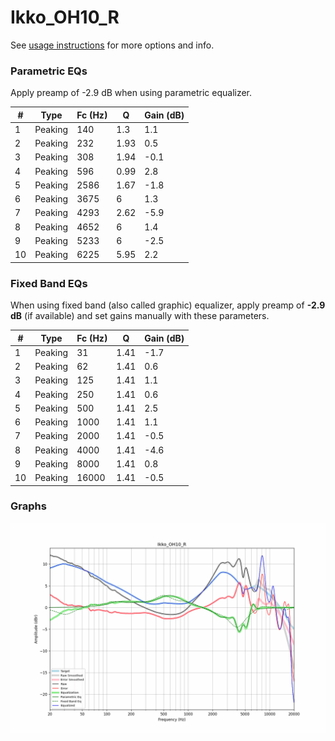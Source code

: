 # Ikko_OH10_R
See [usage instructions](https://github.com/jaakkopasanen/AutoEq#usage) for more options and info.

### Parametric EQs
Apply preamp of -2.9 dB when using parametric equalizer.

|   # | Type    |   Fc (Hz) |    Q |   Gain (dB) |
|-----|---------|-----------|------|-------------|
|   1 | Peaking |       140 | 1.3  |         1.1 |
|   2 | Peaking |       232 | 1.93 |         0.5 |
|   3 | Peaking |       308 | 1.94 |        -0.1 |
|   4 | Peaking |       596 | 0.99 |         2.8 |
|   5 | Peaking |      2586 | 1.67 |        -1.8 |
|   6 | Peaking |      3675 | 6    |         1.3 |
|   7 | Peaking |      4293 | 2.62 |        -5.9 |
|   8 | Peaking |      4652 | 6    |         1.4 |
|   9 | Peaking |      5233 | 6    |        -2.5 |
|  10 | Peaking |      6225 | 5.95 |         2.2 |

### Fixed Band EQs
When using fixed band (also called graphic) equalizer, apply preamp of **-2.9 dB** (if available) and set gains manually with these parameters.

|   # | Type    |   Fc (Hz) |    Q |   Gain (dB) |
|-----|---------|-----------|------|-------------|
|   1 | Peaking |        31 | 1.41 |        -1.7 |
|   2 | Peaking |        62 | 1.41 |         0.6 |
|   3 | Peaking |       125 | 1.41 |         1.1 |
|   4 | Peaking |       250 | 1.41 |         0.6 |
|   5 | Peaking |       500 | 1.41 |         2.5 |
|   6 | Peaking |      1000 | 1.41 |         1.1 |
|   7 | Peaking |      2000 | 1.41 |        -0.5 |
|   8 | Peaking |      4000 | 1.41 |        -4.6 |
|   9 | Peaking |      8000 | 1.41 |         0.8 |
|  10 | Peaking |     16000 | 1.41 |        -0.5 |

### Graphs
![](./Ikko_OH10_R.png)
